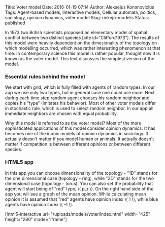 Title: Voter model
Date: 2016-01-19 07:14
Author: Aleksejus Kononovicius
Tags: Agent-based models, Interactive models, Cellular automata, politics, sociology, opinion dynamics, voter model
Slug: rinkejo-modelis
Status: published

In 1973 two British scientists
proposed an elementary model of spatial conflict between two distinct
species \[cite id="Clifford1973"\]. The results of this model were
heavily dependent on the dimesionality of the topology on which
modelling occurred, which was rather interesting phenomenon at that
time. In contemporary science this model is rather popular, thought now
it is known as the voter model. This text discusses the simplest version
of the model.<!--more-->

### Essential rules behind the model

We start with grid, which is fully filled with agents of random types.
In our app we use only two types, but in general case one could use
more. Next during each time step random agent chooses his random
neighbor and copies his "type" (imitates his behavior). Most of other
voter models differ in stochastic rule, which is used to select random
neighbor. In our app all immediate neighbors are chosen with equal
probability.

Why this model is referred to as the voter model? Most of the more
sophisticated applications of this model consider opinion dynamics. It
has becomes one of the iconic models of opinion dynamics in sociology.
It actually doesn't matter if you model human or animals. It actually
doesn't matter if competition is between different opinions or between
different species.

### HTML5 app

In this app you can choose dimensionality of the topology - "1D" stands
for the one dimensional case (topology - ring), while "2D" stands for
the two dimensional case (topology - torus). You can also set the
probability that agent will start being of "red" type, \\\(  p\_r \\\).
On the right hand side of the app you will see a graph of the mean
opinion. While calculating mean opinion it is assumed that "red" agents
have opinion index \\\(  1 \\\), while blue agents have opinion index
\\\(  -1 \\\).

[html5-interactive
url="/uploads/models/voter/index.html" width="425"
height="280" mode="iframe"]
